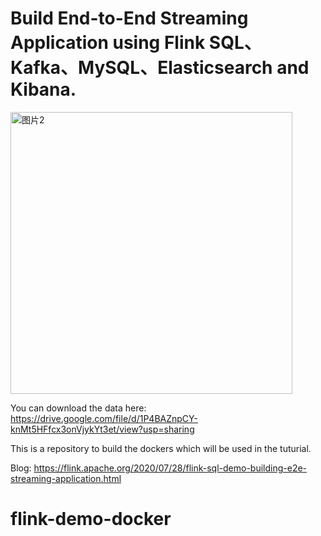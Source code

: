 # Build End-to-End Streaming Application using Flink SQL、Kafka、MySQL、Elasticsearch and Kibana.

<img width="451" alt="图片2" src="https://user-images.githubusercontent.com/5378924/79943461-838bdc80-849b-11ea-81f4-b28b31e03176.png">

You can download the data here: https://drive.google.com/file/d/1P4BAZnpCY-knMt5HFfcx3onVjykYt3et/view?usp=sharing

This is a repository to build the dockers which will be used in the tuturial.

Blog: https://flink.apache.org/2020/07/28/flink-sql-demo-building-e2e-streaming-application.html
# flink-demo-docker
